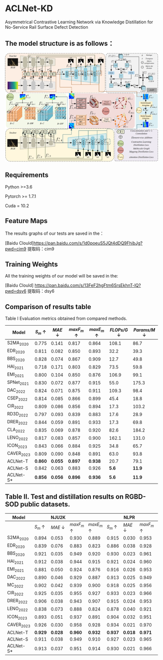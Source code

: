 # ACLNet-KD
Asymmetrical Contrastive Learning Network via Knowledge Distillation for No-Service Rail Surface Defect Detection

## The model structure is as follows：

![KD_2](https://github.com/Yuride0404127/ACLNet-KD/blob/main/Picture/KD_2_v3.png)



## Requirements

Python >=3.6

Pytorch >= 1.7.1

Cuda = 10.2



## Feature Maps

The results graphs of our tests are saved in the：

[Baidu Clould]<https://pan.baidu.com/s/1d0poeuS5JQt4dDQ9FhibJg?pwd=cim9>   提取码：cim9 


## Training Weights

All the training weights of our model will be saved in the: 

[Baidu Clould] <https://pan.baidu.com/s/13FeF2hgFtm6SrsEkhnT-lQ?pwd=dsy6>  提取码：dsy6 



## Comparison of results table

Table I Evaluation metrics obtained from compared methods.

| Model                  | *S<sub>m</sub>* ↑ | *MAE*  ↓  | *maxF<sub>m</sub>* ↑ | *maxE<sub>m</sub>* ↑ | *FLOPs/G* ↓ | *Params/M*  ↓ |
| ---------------------- | ----------------- | --------- | -------------------- | -------------------- | ----------- | ------------- |
| S2MA<sub>2020</sub>    | 0.775             | 0.141     | 0.817                | 0.864                | 108.1       | 86.7          |
| EDR<sub>2020</sub>     | 0.811             | 0.082     | 0.850                | 0.893                | 32.2        | 39.3          |
| BBS<sub>2020  </sub>   | 0.828             | 0.074     | 0.867                | 0.909                | 12.7        | 49.8          |
| HAI<sub>2021 </sub>    | 0.718             | 0.171     | 0.803                | 0.829                | 73.5        | 59.8          |
| EMI<sub>2021  </sub>   | 0.800             | 0.104     | 0.850                | 0.876                | 106.9       | 99.1          |
| SPNet<sub>2021  </sub> | 0.830             | 0.072     | 0.877                | 0.915                | 55.0        | 175.3         |
| DAC<sub>2022  </sub>   | 0.824             | 0.071     | 0.875                | 0.911                | 109.3       | 98.4          |
| CSEP<sub>2022  </sub>  | 0.814             | 0.085     | 0.866                | 0.899                | 45.4        | 18.8          |
| CIR<sub>2022  </sub>   | 0.809             | 0.086     | 0.856                | 0.894                | 17.3        | 103.2         |
| RD3D<sub>2022  </sub>  | 0.797             | 0.093     | 0.839                | 0.883                | 17.6        | 28.9          |
| DRER<sub>2022  </sub>  | 0.844             | 0.059     | 0.891                | 0.933                | 17.3        | 69.8          |
| CLA<sub>2022  </sub>   | 0.835             | 0.069     | 0.878                | 0.920                | 82.6        | 184.2         |
| LENO<sub>2022  </sub>  | 0.817             | 0.083     | 0.857                | 0.900                | 162.1       | 131.0         |
| ICON<sub>2023  </sub>  | 0.843             | 0.066     | 0.884                | 0.925                | 34.8        | 65.7          |
| CAVER<sub>2023  </sub> | 0.809             | 0.090     | 0.848                | 0.891                | 63.0        | 93.8          |
| ACLNet-T               | **0.860**         | **0.055** | **0.897**            | **0.938**            | 20.7        | 79.1          |
| ACLNet-S               | 0.842             | 0.063     | 0.883                | 0.926                | **5.6**     | **11.9**      |
| ACLNet-S*              | **0.856**         | **0.056** | **0.896**            | **0.936**            | **5.6**     | **11.9**      |



##  Table II. Test and distillation results on RGBD-SOD public datasets.



| Model                  |                   | NJU2K     |                      |                      |                   | NLPR      |                      |                      |                   | STERE     |                      |                      |
| ---------------------- | ----------------- | --------- | -------------------- | -------------------- | ----------------- | --------- | -------------------- | -------------------- | ----------------- | --------- | -------------------- | -------------------- |
|                        | *S<sub>m</sub>* ↑ | *MAE*  ↓  | *maxF<sub>m</sub>* ↑ | *maxE<sub>m</sub>* ↑ | *S<sub>m</sub>* ↑ | *MAE*  ↓  | *maxF<sub>m</sub>* ↑ | *maxE<sub>m</sub>* ↑ | *S<sub>m</sub>* ↑ | *MAE*  ↓  | *maxF<sub>m</sub>* ↑ | *maxE<sub>m</sub>* ↑ |
| S2MA<sub>2020   </sub> | 0.894             | 0.053     | 0.930                | 0.889                | 0.915             | 0.030     | 0.953                | 0.902                | 0.890             | 0.051     | 0.932                | 0.882                |
| EDR<sub>2020  </sub>   | 0.839             | 0.076     | 0.883                | 0.823                | 0.886             | 0.038     | 0.928                | 0.860                | 0.851             | 0.065     | 0.899                | 0.831                |
| BBS<sub>2020  </sub>   | 0.921             | 0.035     | 0.949                | 0.920                | 0.930             | 0.023     | 0.961                | 0.918                | 0.908             | 0.041     | 0.942                | 0.903                |
| HAI<sub>2021  </sub>   | 0.912             | 0.038     | 0.944                | 0.915                | 0.921             | 0.024     | 0.960                | 0.915                | 0.907             | 0.040     | 0.944                | 0.906                |
| EMI<sub>2021  </sub>   | 0.881             | 0.050     | 0.924                | 0.876                | 0.916             | 0.026     | 0.953                | 0.902                | 0.897             | 0.042     | 0.938                | 0.894                |
| DAC<sub>2022  </sub>   | 0.890             | 0.046     | 0.929                | 0.887                | 0.913             | 0.025     | 0.949                | 0.897                | 0.899             | 0.043     | 0.936                | 0.892                |
| MC<sub>2022  </sub>    | 0.902             | 0.042     | 0.939                | 0.900                | 0.918             | 0.025     | 0.956                | 0.907                | 0.903             | 0.042     | 0.945                | 0.898                |
| CIR<sub>2022  </sub>   | 0.925             | 0.035     | 0.955                | 0.927                | 0.933             | 0.023     | 0.966                | 0.924                | 0.917             | 0.039     | 0.950                | 0.916                |
| DRER<sub>2022  </sub>  | 0.906             | 0.038     | 0.943                | 0.907                | 0.915             | 0.024     | 0.953                | 0.901                | 0.895             | 0.042     | 0.943                | 0.891                |
| LENO<sub>2022  </sub>  | 0.838             | 0.073     | 0.888                | 0.824                | 0.878             | 0.040     | 0.921                | 0.845                | 0.856             | 0.062     | 0.906                | 0.840                |
| ICON<sub>2023  </sub>  | 0.893             | 0.051     | 0.937                | 0.891                | 0.904             | 0.032     | 0.951                | 0.885                | 0.899             | 0.047     | 0.945                | 0.890                |
| CAVER<sub>2023</sub>   | 0.926             | 0.030     | 0.958                | 0.928                | 0.934             | 0.021     | 0.970                | 0.928                | 0.918             | 0.033     | 0.955                | 0.916                |
| ACLNet-T               | **0.929**         | **0.028** | **0.960**            | **0.932**            | **0.937**         | **0.018** | **0.971**            | **0.929**            | **0.918**         | **0.032** | **0.955**            | **0.915**            |
| ACLNet-S               | 0.911             | 0.038     | 0.949                | 0.910                | 0.927             | 0.023     | 0.965                | 0.918                | 0.916             | 0.036     | 0.952                | 0.909                |
| ACLNet-S*              | 0.913             | 0.037     | 0.951                | 0.914                | 0.930             | 0.021     | 0.966                | 0.919                | 0.917             | 0.035     | 0.953                | 0.911                |



